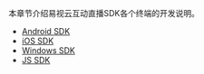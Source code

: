 本章节介绍易视云互动直播SDK各个终端的开发说明。
* [Android SDK](android.md)
* [iOS SDK](iOS.md)
* [Windows SDK](windows.md)
* [JS SDK](js.md)

